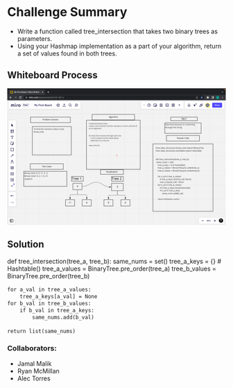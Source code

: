 # Challenge Summary
- Write a function called tree_intersection that takes two binary trees as parameters.
- Using your Hashmap implementation as a part of your algorithm, return a set of values found in both trees.

## Whiteboard Process
![WhiteBoard](challenge32.png)



## Solution
def tree_intersection(tree_a, tree_b):
    same_nums = set()
    tree_a_keys = {} # Hashtable()
    tree_a_values = BinaryTree.pre_order(tree_a)
    tree_b_values = BinaryTree.pre_order(tree_b)

    for a_val in tree_a_values:
        tree_a_keys[a_val] = None
    for b_val in tree_b_values:
        if b_val in tree_a_keys:
            same_nums.add(b_val)

    return list(same_nums)

### Collaborators:
- Jamal Malik
- Ryan McMillan
- Alec Torres
